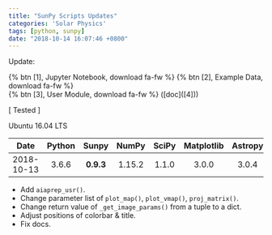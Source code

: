 ```yaml
---
title: "SunPy Scripts Updates"
categories: 'Solar Physics'
tags: [python, sunpy]
date: "2018-10-14 16:07:46 +0800"
---
```

Update:

<p align=left>
{% btn [1], Jupyter Notebook, download fa-fw %}
{% btn [2], Example Data, download fa-fw %}<br>
{% btn [3], User Module, download fa-fw %} ([doc]([4]))
</p>

[1]: /downloads/notebooks/example_hmi.zip
[2]: https://pan.baidu.com/s/1nwsIcDr?pwd=s5re
[3]: /downloads/scripts/sunpy-modules.zip
[4]: /usr_sunpy.html

[ Tested ]

Ubuntu 16.04 LTS

Date|Python|Sunpy|NumPy|SciPy|Matplotlib|Astropy|Pandas
:---:|:---:|:---:|:---:|:---:|:---:|:---:|:---:
2018-10-13|3.6.6|**0.9.3**|1.15.2|1.1.0|3.0.0|3.0.4|0.23.4

- Add `aiaprep_usr()`.
- Change parameter list of `plot_map()`, `plot_vmap()`, `proj_matrix()`.
- Change return value of `_get_image_params()` from a tuple to a dict.
- Adjust positions of colorbar & title.
- Fix docs.
